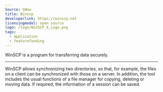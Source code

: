 ```yaml
---
Source: SNow
title: Winscp
developerlink: https://winscp.net
licensingmodel: open source
logo: /logo/WinSCP_6_Logo.png
tags:
  - application
  - featurefunding
---
```


WinSCP is a program for transferring data securely.

---

WinSCP allows synchronizing two directories, so that, for example, the files on a client can be synchronized with those on a server. In addition, the tool includes the usual functions of a file manager for copying, deleting or moving data. If required, the information of a session can be saved.
